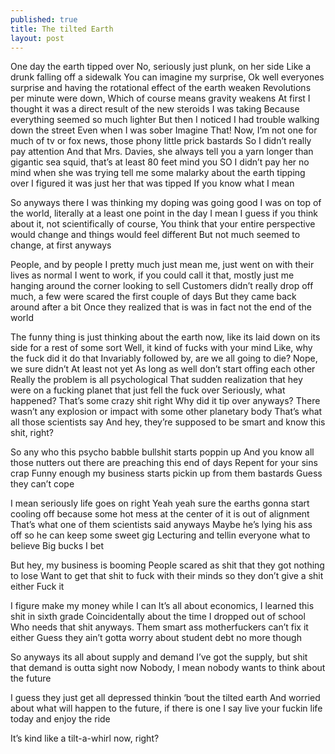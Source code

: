 ```yaml
---
published: true
title: The tilted Earth
layout: post
---
```

One day the earth tipped over
No, seriously just plunk, on her side
Like a drunk falling off a sidewalk
You can imagine my surprise, 
Ok well everyones surprise and having the rotational effect of the earth weaken
Revolutions per minute were down, 
Which of course means gravity weakens
At first I thought it was a direct result of the new steroids I was taking
Because everything seemed so much lighter
But then I noticed I had trouble walking down the street
Even when I was sober
Imagine That!
Now, I’m not one for much of tv or fox news, those phony little prick bastards
So I didn’t really pay attention
And that Mrs. Davies, she always tell you a yarn longer than gigantic sea squid, that’s at least 80 feet mind you
SO I didn’t pay her no mind when she was trying tell me some malarky about the earth tipping over
I figured it was just her that was tipped
If you know what I mean
 
So anyways there I was thinking my doping was going good
I was on top of the world, literally at a least one point in the day
 I mean I guess if you think about it, not scientifically of course, 
You think that your entire perspective would change and things would feel different
But not much seemed to change, at first anyways

People, and by people I pretty much just mean me, just went on with their lives as normal
I went to work, if you could call it that, mostly just me hanging around the corner looking to sell
Customers didn’t really drop off much, a few were scared the first couple of days
But they came back around after a bit
Once they realized that is was in fact not the end of the world

The funny thing is just thinking about the earth now, like its laid down on its side for a rest of some sort
Well, it kind of fucks with your mind
Like, why the fuck did it do that
Invariably followed by, are we all going to die?
Nope, we sure didn’t
At least not yet
As long as well don’t start offing each other
Really the problem is all psychological
That sudden realization that hey were on a fucking planet that just fell the fuck over
Seriously, what happened?
That’s some crazy shit right
Why did it tip over anyways?
There wasn’t any explosion or impact with some other planetary body
That’s what all those scientists say
And hey, they’re supposed to be smart and know this shit, right?

So any who this psycho babble bullshit starts poppin up
And you know all those nutters out there are  preaching this end of days 
Repent for your sins crap
Funny enough my business starts pickin up from them bastards
Guess they can’t cope

I mean seriously life goes on right
Yeah yeah sure the earths gonna start cooling off because some hot mess at the center of it is out of alignment
That’s what one of them scientists said anyways
Maybe he’s lying his ass off so he can keep some sweet gig
Lecturing and tellin everyone what to believe
Big bucks I bet

But hey, my business is booming
People scared as shit that they got nothing to lose
Want to get that shit to fuck with their minds so they don’t give a shit either
Fuck it

I figure make my money while I can
It’s all about economics, I learned this shit in sixth grade
Coincidentally about the time I dropped out of school
Who needs that shit anyways.
Them smart ass motherfuckers can’t fix it either
Guess they ain’t gotta worry about student debt no more though

So anyways its all about supply and demand
I’ve got the supply, but shit that demand is outta sight now
Nobody, I mean nobody wants to think about the future

I guess they just get all depressed thinkin ‘bout the tilted earth
And worried about what will happen to the future, if there is one
I say live your fuckin life today and enjoy the ride

It’s kind like a tilt-a-whirl now, right?